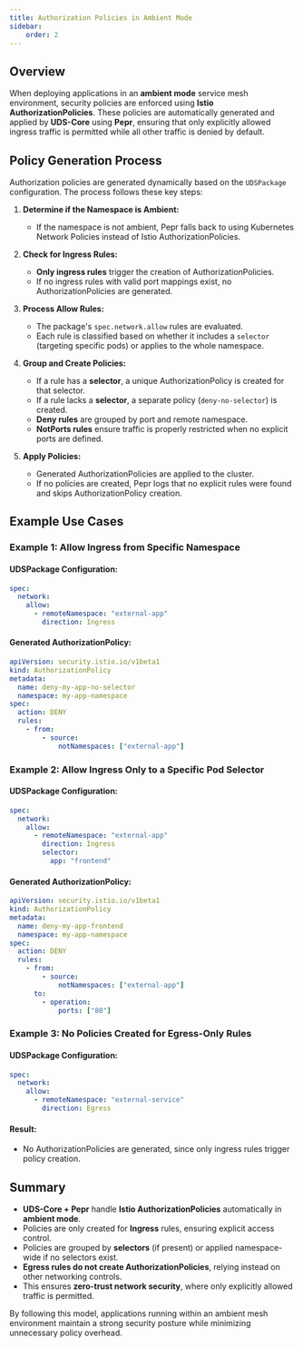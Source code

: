 ```yaml
---
title: Authorization Policies in Ambient Mode
sidebar:
    order: 2
---
```


## Overview

When deploying applications in an **ambient mode** service mesh environment, security policies are enforced using **Istio AuthorizationPolicies**. These policies are automatically generated and applied by **UDS-Core** using **Pepr**, ensuring that only explicitly allowed ingress traffic is permitted while all other traffic is denied by default.

## Policy Generation Process

Authorization policies are generated dynamically based on the `UDSPackage` configuration. The process follows these key steps:

1. **Determine if the Namespace is Ambient:**
   - If the namespace is not ambient, Pepr falls back to using Kubernetes Network Policies instead of Istio AuthorizationPolicies.

2. **Check for Ingress Rules:**
   - **Only ingress rules** trigger the creation of AuthorizationPolicies.
   - If no ingress rules with valid port mappings exist, no AuthorizationPolicies are generated.

3. **Process Allow Rules:**
   - The package's `spec.network.allow` rules are evaluated.
   - Each rule is classified based on whether it includes a `selector` (targeting specific pods) or applies to the whole namespace.

4. **Group and Create Policies:**
   - If a rule has a **selector**, a unique AuthorizationPolicy is created for that selector.
   - If a rule lacks a **selector**, a separate policy (`deny-no-selector`) is created.
   - **Deny rules** are grouped by port and remote namespace.
   - **NotPorts rules** ensure traffic is properly restricted when no explicit ports are defined.

5. **Apply Policies:**
   - Generated AuthorizationPolicies are applied to the cluster.
   - If no policies are created, Pepr logs that no explicit rules were found and skips AuthorizationPolicy creation.

## Example Use Cases

### **Example 1: Allow Ingress from Specific Namespace**
#### **UDSPackage Configuration:**
```yaml
spec:
  network:
    allow:
      - remoteNamespace: "external-app"
        direction: Ingress
```
#### **Generated AuthorizationPolicy:**
```yaml
apiVersion: security.istio.io/v1beta1
kind: AuthorizationPolicy
metadata:
  name: deny-my-app-no-selector
  namespace: my-app-namespace
spec:
  action: DENY
  rules:
    - from:
        - source:
            notNamespaces: ["external-app"]
```

### **Example 2: Allow Ingress Only to a Specific Pod Selector**
#### **UDSPackage Configuration:**
```yaml
spec:
  network:
    allow:
      - remoteNamespace: "external-app"
        direction: Ingress
        selector:
          app: "frontend"
```
#### **Generated AuthorizationPolicy:**
```yaml
apiVersion: security.istio.io/v1beta1
kind: AuthorizationPolicy
metadata:
  name: deny-my-app-frontend
  namespace: my-app-namespace
spec:
  action: DENY
  rules:
    - from:
        - source:
            notNamespaces: ["external-app"]
      to:
        - operation:
            ports: ["80"]
```

### **Example 3: No Policies Created for Egress-Only Rules**
#### **UDSPackage Configuration:**
```yaml
spec:
  network:
    allow:
      - remoteNamespace: "external-service"
        direction: Egress
```
#### **Result:**
- No AuthorizationPolicies are generated, since only ingress rules trigger policy creation.

## Summary
- **UDS-Core + Pepr** handle **Istio AuthorizationPolicies** automatically in **ambient mode**.
- Policies are only created for **Ingress** rules, ensuring explicit access control.
- Policies are grouped by **selectors** (if present) or applied namespace-wide if no selectors exist.
- **Egress rules do not create AuthorizationPolicies**, relying instead on other networking controls.
- This ensures **zero-trust network security**, where only explicitly allowed traffic is permitted.

By following this model, applications running within an ambient mesh environment maintain a strong security posture while minimizing unnecessary policy overhead.

